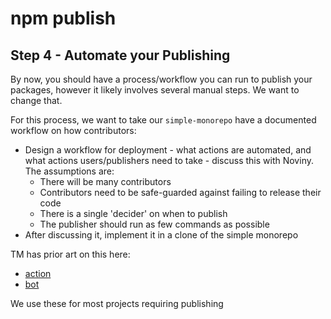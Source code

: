 # npm publish

## Step 4 - Automate your Publishing

By now, you should have a process/workflow you can run to publish your packages, however it likely involves several manual steps. We want to change that.

For this process, we want to take our `simple-monorepo` have a documented workflow on how contributors:

- Design a workflow for deployment - what actions are automated, and what actions users/publishers need to take - discuss this with Noviny. The assumptions are:
  - There will be many contributors
  - Contributors need to be safe-guarded against failing to release their code
  - There is a single 'decider' on when to publish
  - The publisher should run as few commands as possible
- After discussing it, implement it in a clone of the simple monorepo

TM has prior art on this here:

- [action](https://github.com/changesets/action)
- [bot](https://github.com/changesets/bot)

We use these for most projects requiring publishing
